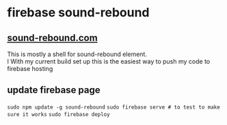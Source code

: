 # firebase sound-rebound

## [sound-rebound.com](sound-rebound.com)

This is mostly a shell for sound-rebound element.  
I With my current build set up this is the easiest way to 
push my code to firebase hosting

## update firebase page

`
sudo npm update -g sound-rebound
`
`
sudo firebase serve # to test to make sure it works
`
`
sudo firebase deploy
`
